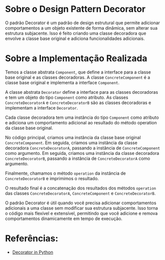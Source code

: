 # Sobre o Design Pattern Decorator
O padrão Decorator é um padrão de design estrutural que permite adicionar
comportamentos a um objeto existente de forma dinâmica, sem alterar sua 
estrutura subjacente. Isso é feito criando uma classe decoradora que 
envolve a classe base original e adiciona funcionalidades adicionais.

# Sobre a Implementação Realizada
Temos a classe abstrata `Component`, que define a interface para a classe 
base original e as classes decoradoras. A classe `ConcreteComponent` é a
classe base original e implementa a interface `Component`.

A classe abstrata `Decorator` define a interface para as classes decoradoras
e tem um objeto do tipo `Component` como atributo. As classes 
`ConcreteDecoratorA` e `ConcreteDecoratorB` são as classes decoradoras
e implementam a interface `Decorator`.

Cada classe decoradora tem uma instância do tipo `Component` como 
atributo e adiciona um comportamento adicional ao resultado do 
método operation da classe base original.

No código principal, criamos uma instância da classe base original 
`ConcreteComponent`. Em seguida, criamos uma instância da classe
decoradora `ConcreteDecoratorA`, passando a instância de `ConcreteComponent` 
como argumento. Em seguida, criamos uma instância da classe decoradora 
`ConcreteDecoratorB`, passando a instância de `ConcreteDecoratorA` como argumento.

Finalmente, chamamos o método `operation` da instância de `ConcreteDecoratorB`
e imprimimos o resultado.

O resultado final é a concatenação dos resultados dos métodos `operation` 
das classes `ConcreteDecoratorA`, `ConcreteComponent` e `ConcreteDecoratorB`.

O padrão Decorator é útil quando você precisa adicionar comportamentos 
adicionais a uma classe sem modificar sua estrutura subjacente. Isso
torna o código mais flexível e extensível, permitindo que você adicione 
e remova comportamentos dinamicamente em tempo de execução.


# Referências:
- [Decorator in Python](https://refactoring.guru/design-patterns/decorator/python/example)